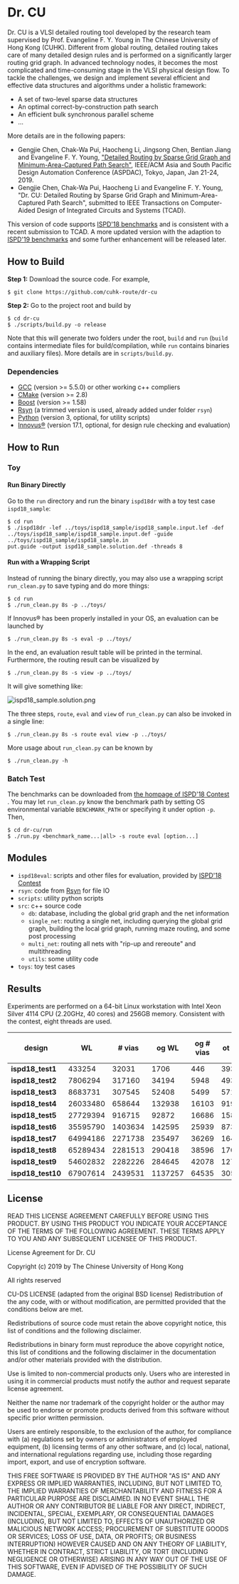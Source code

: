 Dr. CU
======================================
Dr. CU is a VLSI detailed routing tool developed by the research team supervised by Prof. Evangeline F. Y. Young in The Chinese University of Hong Kong (CUHK). Different from global routing, detailed routing takes care of many detailed design rules and is performed on a significantly larger routing grid graph. In advanced technology nodes, it becomes the most complicated and time-consuming stage in the VLSI physical design flow. To tackle the challenges, we design and implement several efficient and effective data structures and algorithms under a holistic framework:
* A set of two-level sparse data structures
* An optimal correct-by-construction path search
* An efficient bulk synchronous parallel scheme
* ...

More details are in the following papers:

* Gengjie Chen, Chak-Wa Pui, Haocheng Li, Jingsong Chen, Bentian Jiang and Evangeline F. Y. Young,
["Detailed Routing by Sparse Grid Graph and Minimum-Area-Captured Path Search"](https://doi.org/10.1145/3287624.3287678),
IEEE/ACM Asia and South Pacific Design Automation Conference (ASPDAC), Tokyo, Japan, Jan 21-24, 2019.
* Gengjie Chen, Chak-Wa Pui, Haocheng Li and Evangeline F. Y. Young,
"Dr. CU: Detailed Routing by Sparse Grid Graph and Minimum-Area-Captured Path Search",
submitted to IEEE Transactions on Computer-Aided Design of Integrated Circuits and Systems (TCAD).

This version of code supports [ISPD'18 benchmarks](http://www.ispd.cc/contests/18/#benchmarks) and is consistent with a recent submission to TCAD. A more updated version with the adaption to [ISPD'19 benchmarks](http://www.ispd.cc/contests/19/#benchmarks) and some further enhancement will be released later.

## How to Build

**Step 1:** Download the source code. For example,
~~~
$ git clone https://github.com/cuhk-route/dr-cu
~~~

**Step 2:** Go to the project root and build by
~~~
$ cd dr-cu
$ ./scripts/build.py -o release
~~~

Note that this will generate two folders under the root, `build` and `run` (`build` contains intermediate files for build/compilation, while `run` contains binaries and auxiliary files).
More details are in `scripts/build.py`.

### Dependencies

* [GCC](https://gcc.gnu.org/) (version >= 5.5.0) or other working c++ compliers
* [CMake](https://cmake.org/) (version >= 2.8)
* [Boost](https://www.boost.org/) (version >= 1.58)
* [Rsyn](https://github.com/RsynTeam/rsyn-x) (a trimmed version is used, already added under folder `rsyn`)
* [Python](https://www.python.org/) (version 3, optional, for utility scripts)
* [Innovus®](https://www.cadence.com/content/cadence-www/global/en_US/home/tools/digital-design-and-signoff/soc-implementation-and-floorplanning/innovus-implementation-system.html) (version 17.1, optional, for design rule checking and evaluation)

## How to Run

### Toy

#### Run Binary Directly

Go to the `run` directory and run the binary `ispd18dr` with a toy test case `ispd18_sample`:
~~~
$ cd run
$ ./ispd18dr -lef ../toys/ispd18_sample/ispd18_sample.input.lef -def ../toys/ispd18_sample/ispd18_sample.input.def -guide ../toys/ispd18_sample/ispd18_sample.in
put.guide -output ispd18_sample.solution.def -threads 8
~~~

#### Run with a Wrapping Script

Instead of running the binary directly, you may also use a wrapping script `run_clean.py` to save typing and do more things:
~~~
$ cd run
$ ./run_clean.py 8s -p ../toys/
~~~
If Innovus® has been properly installed in your OS, an evaluation can be launched by
~~~
$ ./run_clean.py 8s -s eval -p ../toys/
~~~
In the end, an evaluation result table will be printed in the terminal.
Furthermore, the routing result can be visualized by
~~~
$ ./run_clean.py 8s -s view -p ../toys/
~~~
It will give something like:

![ispd18_sample.solution.png](/toys/ispd18_sample/ispd18_sample.solution.png)

The three steps, `route`, `eval` and `view` of `run_clean.py` can also be invoked in a single line:
~~~
$ ./run_clean.py 8s -s route eval view -p ../toys/
~~~
More usage about `run_clean.py` can be known by
~~~
$ ./run_clean.py -h
~~~

### Batch Test

The benchmarks can be downloaded from [the hompage of ISPD'18 Contest ](http://www.ispd.cc/contests/18/#benchmarks).
You may let `run_clean.py` know the benchmark path by setting OS environmental variable `BENCHMARK_PATH` or specifying it under option `-p`.
Then,
```
$ cd dr-cu/run
$ ./run.py <benchmark_name...|all> -s route eval [option...]
```

## Modules

* `ispd18eval`: scripts and other files for evaluation, provided by [ISPD'18 Contest](http://www.ispd.cc/contests/18)
* `rsyn`: code from [Rsyn](https://github.com/RsynTeam/rsyn-x) for file IO
* `scripts`: utility python scripts
* `src`: c++ source code
    * `db`: database, including the global grid graph and the net information
    * `single_net`: routing a single net, including querying the global grid graph, building the local grid graph, running maze routing, and some post processing
    * `multi_net`: routing all nets with "rip-up and rereoute" and multithreading
    * `utils`: some utility code
* `toys`: toy test cases


## Results

Experiments are performed on a 64-bit Linux workstation with Intel Xeon Silver 4114 CPU (2.20GHz, 40 cores) and 256GB memory.
Consistent with the contest, eight threads are used.

| design            | WL       | # vias  | og WL   | og # vias | ot WL | ot # vias | ww WL  | short area | # min area | # space | total score  | mem (GB)  | time (s) |
|-------------------|----------|---------|---------|-----------|-------|-----------|--------|------------|------------|---------|--------------|-----------|----------|
| **ispd18_test1**  | 433254   | 32031   | 1706    | 446       | 393   | 0         | 4749   | 0.4        | 0          | 17      | **296504**   | **0.33**  | **11**   |
| **ispd18_test2**  | 7806294  | 317160  | 34194   | 5948      | 4937  | 0         | 44495  | 1.3        | 0          | 73      | **4661740**  | **1.70**  | **85**   |
| **ispd18_test3**  | 8683731  | 307545  | 52408   | 5499      | 5714  | 0         | 45541  | 372.5      | 0          | 161     | **5330014**  | **1.75**  | **113**  |
| **ispd18_test4**  | 26033480 | 658644  | 132938  | 16103     | 9190  | 0         | 59579  | 436.8      | 6          | 1071    | **15304156** | **3.94**  | **320**  |
| **ispd18_test5**  | 27729394 | 916715  | 92872   | 16686     | 1588  | 0         | 44680  | 77.4       | 10         | 496     | **16144832** | **5.42**  | **426**  |
| **ispd18_test6**  | 35595790 | 1403634 | 142595  | 25939     | 8735  | 0         | 69829  | 92.7       | 21         | 587     | **21198243** | **6.48**  | **527**  |
| **ispd18_test7**  | 64994186 | 2271738 | 235497  | 36269     | 16459 | 0         | 106884 | 230.8      | 38         | 325     | **37724327** | **10.77** | **969**  |
| **ispd18_test8**  | 65289434 | 2281513 | 290418  | 38596     | 17082 | 0         | 111173 | 249.5      | 20         | 399     | **37990696** | **11.73** | **1034** |
| **ispd18_test9**  | 54602832 | 2282226 | 284645  | 42078     | 12746 | 0         | 108324 | 162.7      | 28         | 379     | **32592136** | **11.20** | **906**  |
| **ispd18_test10** | 67907614 | 2439531 | 1137257 | 64535     | 30527 | 0         | 197840 | 11370.4    | 44         | 3910    | **47909940** | **11.95** | **1299** |

## License

READ THIS LICENSE AGREEMENT CAREFULLY BEFORE USING THIS PRODUCT. BY USING THIS PRODUCT YOU INDICATE YOUR ACCEPTANCE OF THE TERMS OF THE FOLLOWING AGREEMENT. THESE TERMS APPLY TO YOU AND ANY SUBSEQUENT LICENSEE OF THIS PRODUCT.

License Agreement for Dr. CU

Copyright (c) 2019 by The Chinese University of Hong Kong

All rights reserved

CU-DS LICENSE (adapted from the original BSD license) Redistribution of the any code, with or without modification, are permitted provided that the conditions below are met.

Redistributions of source code must retain the above copyright notice, this list of conditions and the following disclaimer.

Redistributions in binary form must reproduce the above copyright notice, this list of conditions and the following disclaimer in the documentation and/or other materials provided with the distribution.

Use is limited to non-commercial products only. Users who are interested in using it in commercial products must notify the author and request separate license agreement.

Neither the name nor trademark of the copyright holder or the author may be used to endorse or promote products derived from this software without specific prior written permission.

Users are entirely responsible, to the exclusion of the author, for compliance with (a) regulations set by owners or administrators of employed equipment, (b) licensing terms of any other software, and (c) local, national, and international regulations regarding use, including those regarding import, export, and use of encryption software.

THIS FREE SOFTWARE IS PROVIDED BY THE AUTHOR "AS IS" AND ANY EXPRESS OR IMPLIED WARRANTIES, INCLUDING, BUT NOT LIMITED TO, THE IMPLIED WARRANTIES OF MERCHANTABILITY AND FITNESS FOR A PARTICULAR PURPOSE ARE DISCLAIMED. IN NO EVENT SHALL THE AUTHOR OR ANY CONTRIBUTOR BE LIABLE FOR ANY DIRECT, INDIRECT, INCIDENTAL, SPECIAL, EXEMPLARY, OR CONSEQUENTIAL DAMAGES (INCLUDING, BUT NOT LIMITED TO, EFFECTS OF UNAUTHORIZED OR MALICIOUS NETWORK ACCESS; PROCUREMENT OF SUBSTITUTE GOODS OR SERVICES; LOSS OF USE, DATA, OR PROFITS; OR BUSINESS INTERRUPTION) HOWEVER CAUSED AND ON ANY THEORY OF LIABILITY, WHETHER IN CONTRACT, STRICT LIABILITY, OR TORT (INCLUDING NEGLIGENCE OR OTHERWISE) ARISING IN ANY WAY OUT OF THE USE OF THIS SOFTWARE, EVEN IF ADVISED OF THE POSSIBILITY OF SUCH DAMAGE.